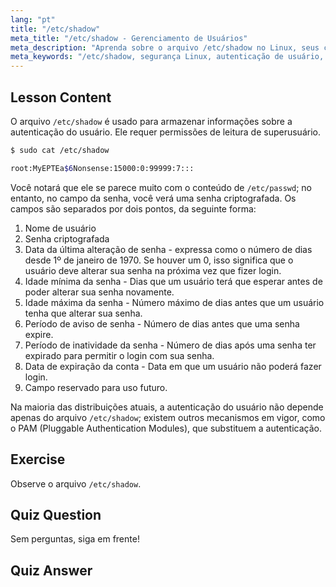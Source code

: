 ```yaml
---
lang: "pt"
title: "/etc/shadow"
meta_title: "/etc/shadow - Gerenciamento de Usuários"
meta_description: "Aprenda sobre o arquivo /etc/shadow no Linux, seus campos e como ele protege as senhas dos usuários. Entenda a autenticação Linux para iniciantes."
meta_keywords: "/etc/shadow, segurança Linux, autenticação de usuário, gerenciamento de senhas, tutorial Linux, guia para iniciantes"
---
```


## Lesson Content

O arquivo `/etc/shadow` é usado para armazenar informações sobre a autenticação do usuário. Ele requer permissões de leitura de superusuário.

```bash
$ sudo cat /etc/shadow

root:MyEPTEa$6Nonsense:15000:0:99999:7:::
```

Você notará que ele se parece muito com o conteúdo de `/etc/passwd`; no entanto, no campo da senha, você verá uma senha criptografada. Os campos são separados por dois pontos, da seguinte forma:

1. Nome de usuário
2. Senha criptografada
3. Data da última alteração de senha - expressa como o número de dias desde 1º de janeiro de 1970. Se houver um 0, isso significa que o usuário deve alterar sua senha na próxima vez que fizer login.
4. Idade mínima da senha - Dias que um usuário terá que esperar antes de poder alterar sua senha novamente.
5. Idade máxima da senha - Número máximo de dias antes que um usuário tenha que alterar sua senha.
6. Período de aviso de senha - Número de dias antes que uma senha expire.
7. Período de inatividade da senha - Número de dias após uma senha ter expirado para permitir o login com sua senha.
8. Data de expiração da conta - Data em que um usuário não poderá fazer login.
9. Campo reservado para uso futuro.

Na maioria das distribuições atuais, a autenticação do usuário não depende apenas do arquivo `/etc/shadow`; existem outros mecanismos em vigor, como o PAM (Pluggable Authentication Modules), que substituem a autenticação.

## Exercise

Observe o arquivo `/etc/shadow`.

## Quiz Question

Sem perguntas, siga em frente!

## Quiz Answer
